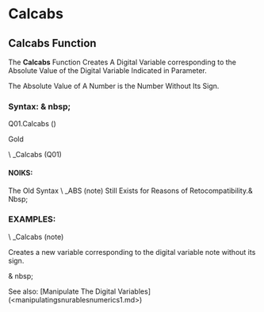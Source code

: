 # Calcabs

## Calcabs Function

The **Calcabs** Function Creates A Digital Variable corresponding to the Absolute Value of the Digital Variable Indicated in Parameter.

The Absolute Value of A Number is the Number Without Its Sign.

### Syntax: & nbsp;

Q01.Calcabs ()

Gold

\ _Calcabs (Q01)

#### NOIKS:

The Old Syntax \ _ABS (note) Still Exists for Reasons of Retocompatibility.& Nbsp;

### EXAMPLES:

\ _Calcabs (note)

Creates a new variable corresponding to the digital variable note without its sign.

& nbsp;

See also: [Manipulate The Digital Variables] (<manipulatingsnurablesnumerics1.md>)
